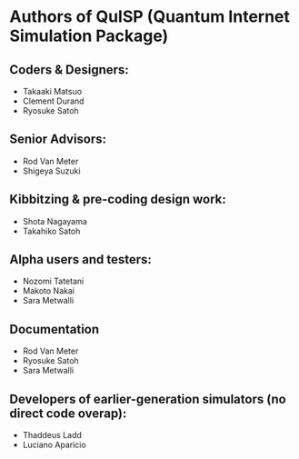 # Authors of QuISP (Quantum Internet Simulation Package)

## Coders & Designers:

* Takaaki Matsuo
* Clement Durand
* Ryosuke Satoh

## Senior Advisors:

* Rod Van Meter
* Shigeya Suzuki

## Kibbitzing & pre-coding design work:

* Shota Nagayama
* Takahiko Satoh

## Alpha users and testers:

* Nozomi Tatetani
* Makoto Nakai
* Sara Metwalli

## Documentation

* Rod Van Meter
* Ryosuke Satoh
* Sara Metwalli

## Developers of earlier-generation simulators (no direct code overap):

* Thaddeus Ladd
* Luciano Aparicio
